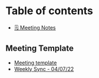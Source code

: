 # Table of contents

* [🗒️ Meeting Notes](README.md)

## Meeting Template

* [Meeting template](meeting-template/meeting-template.md)
* [Weekly Sync - 04/07/22](meeting-template/weekly-sync-04-07-22.md)
